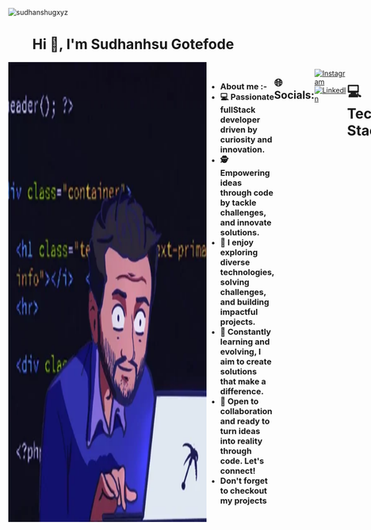 <p align="left"> <img src="https://komarev.com/ghpvc/?username=sudhanshugxyz&label=Profile%20views&color=0e75b6&style=flat" alt="sudhanshugxyz" /> </p>
<h1 align="center">Hi 👋, I'm Sudhanhsu Gotefode</h1>

<div style="display: flex;">
         <img align="right" alt="Coding" width="400" src="src/gift.webp">
        <h3 align="left">
             <ul> 
            <li><b>About me :-</b></li>
            <li>💻 Passionate fullStack developer driven by curiosity and innovation.</li>
            <li>🕵️ Empowering ideas through code by tackle challenges, and innovate solutions.</li>
            <li>🚀 I enjoy exploring diverse technologies, solving challenges, and building impactful projects.</li>
            <li>🌟 Constantly learning and evolving, I aim to create solutions that make a difference.</li>
            <li>🤝 Open to collaboration and ready to turn ideas into reality through code. Let's connect!</li>
            <li> Don't forget to checkout my projects</li>
             </ul> 
        </h3>
       



---
## 🌐 Socials:
[![Instagram](https://img.shields.io/badge/Instagram-%23E4405F.svg?logo=Instagram&logoColor=white)](https://instagram.com/Sudhanshu.a.g) [![LinkedIn](https://img.shields.io/badge/LinkedIn-%230077B5.svg?logo=linkedin&logoColor=white)](https://linkedin.com/in/sagln) 

---


# 💻 Tech Stack:
![CSS3](https://img.shields.io/badge/css3-%231572B6.svg?style=for-the-badge&logo=css3&logoColor=white) ![JavaScript](https://img.shields.io/badge/javascript-%23323330.svg?style=for-the-badge&logo=javascript&logoColor=%23F7DF1E) ![Java](https://img.shields.io/badge/java-%23ED8B00.svg?style=for-the-badge&logo=openjdk&logoColor=white) ![JavaScript](https://img.shields.io/badge/javascript-%23323330.svg?style=for-the-badge&logo=javascript&logoColor=%23F7DF1E) ![JavaFX](https://img.shields.io/badge/javafx-%23FF0000.svg?style=for-the-badge&logo=javafx&logoColor=white) ![MySQL](https://img.shields.io/badge/mysql-4479A1.svg?style=for-the-badge&logo=mysql&logoColor=white) ![CSS3](https://img.shields.io/badge/css3-%231572B6.svg?style=for-the-badge&logo=css3&logoColor=white) ![Next JS](https://img.shields.io/badge/Next-black?style=for-the-badge&logo=next.js&logoColor=white) ![NodeJS](https://img.shields.io/badge/node.js-6DA55F?style=for-the-badge&logo=node.js&logoColor=white) ![React](https://img.shields.io/badge/react-%2320232a.svg?style=for-the-badge&logo=react&logoColor=%2361DAFB) ![Git](https://img.shields.io/badge/git-%23F05033.svg?style=for-the-badge&logo=git&logoColor=white) ![GitHub](https://img.shields.io/badge/github-%23121011.svg?style=for-the-badge&logo=github&logoColor=white) ![Postman](https://img.shields.io/badge/Postman-FF6C37?style=for-the-badge&logo=postman&logoColor=white) ![Portfolio](https://img.shields.io/badge/Portfolio-%23000000.svg?style=for-the-badge&logo=firefox&logoColor=#FF7139)

---

# 📊 GitHub Stats:
![](https://github-readme-stats.vercel.app/api?username=SudhanshuGxYZ&theme=dark&hide_border=false&include_all_commits=true&count_private=true)<br/>
![](https://github-readme-streak-stats.herokuapp.com/?user=SudhanshuGxYZ&theme=dark&hide_border=false)<br/>
![](https://github-readme-stats.vercel.app/api/top-langs/?username=SudhanshuGxYZ&theme=dark&hide_border=false&include_all_commits=true&count_private=true&layout=compact)

---


### ✍️ Random Dev Quote
![](https://quotes-github-readme.vercel.app/api?type=horizontal&theme=dark)



[![](https://visitcount.itsvg.in/api?id=SudhanshuGxYZ&icon=10&color=9)](https://visitcount.itsvg.in)

